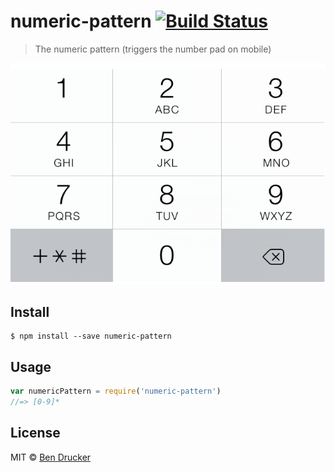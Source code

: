 # numeric-pattern [![Build Status](https://travis-ci.org/bendrucker/numeric-pattern.svg?branch=master)](https://travis-ci.org/bendrucker/numeric-pattern)

> The numeric pattern (triggers the number pad on mobile)

[![keypad](keypad.png)](http://bradfrost.com/blog/mobile/better-numerical-inputs-for-mobile-forms/)

## Install

```
$ npm install --save numeric-pattern
```


## Usage

```js
var numericPattern = require('numeric-pattern')
//=> [0-9]*
```


## License

MIT © [Ben Drucker](http://bendrucker.me)
